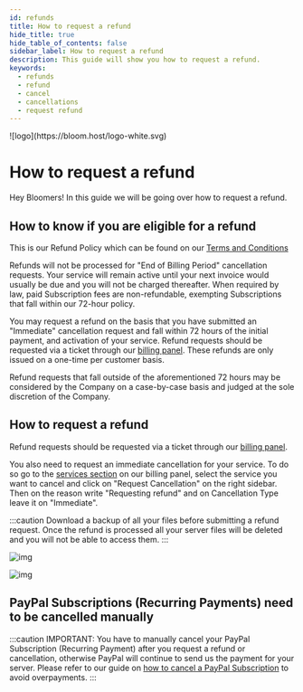 ```yaml
---
id: refunds
title: How to request a refund
hide_title: true
hide_table_of_contents: false
sidebar_label: How to request a refund
description: This guide will show you how to request a refund.
keywords:
  - refunds
  - refund
  - cancel
  - cancellations
  - request refund
---
```


<div class="text--center">
![logo](https://bloom.host/logo-white.svg)
<h1>How to request a refund</h1>
</div>

Hey Bloomers! In this guide we will be going over how to request a refund.

## How to know if you are eligible for a refund

This is our Refund Policy which can be found on our [Terms and Conditions](https://bloom.host/terms/)

Refunds will not be processed for "End of Billing Period" cancellation requests. Your service will remain active until your next invoice would usually be due and you will not be charged thereafter. When required by law, paid Subscription fees are non-refundable, exempting Subscriptions that fall within our 72-hour policy.

You may request a refund on the basis that you have submitted an "Immediate" cancellation request and fall within 72 hours of the initial payment, and activation of your service. Refund requests should be requested via a ticket through our [billing panel](https://billing.bloom.host/supporttickets.php). These refunds are only issued on a one-time per customer basis.

Refund requests that fall outside of the aforementioned 72 hours may be considered by the Company on a case-by-case basis and judged at the sole discretion of the Company.

## How to request a refund

Refund requests should be requested via a ticket through our [billing panel](https://billing.bloom.host/submitticket.php?step=2&deptid=3).

You also need to request an immediate cancellation for your service. To do so go to the [services section](https://billing.bloom.host/clientarea.php?action=services) on our billing panel, select the service you want to cancel and click on "Request Cancellation" on the right sidebar. Then on the reason write "Requesting refund" and on Cancellation Type leave it on "Immediate".

:::caution
Download a backup of all your files before submitting a refund request. Once the refund is processed all your server files will be deleted and you will not be able to access them.
:::

![img](/imgs/billing/refunds/1.png)

![img](/imgs/billing/refunds/2.png)

## PayPal Subscriptions (Recurring Payments) need to be cancelled manually

:::caution
IMPORTANT: You have to manually cancel your PayPal Subscription (Recurring Payment) after you request a refund or cancellation, otherwise PayPal will continue to send us the payment for your server. Please refer to our guide on [how to cancel a PayPal Subscription](https://docs.bloom.host/billing/paypal) to avoid overpayments.
:::
